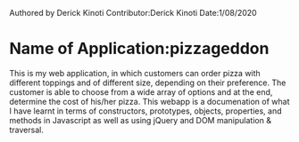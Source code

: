 Authored by Derick Kinoti
Contributor:Derick Kinoti
Date:1/08/2020
# Name of Application:pizzageddon
This is my web application, in which customers can order pizza with different toppings and of different size, depending on their preference. 
The customer is able to choose from a wide array of options and at the end, determine the cost of his/her pizza. 
This webapp is a documenation of what I have learnt in terms of  constructors, prototypes, objects, properties, and methods in Javascript as well as using jQuery and DOM manipulation &amp; traversal.
